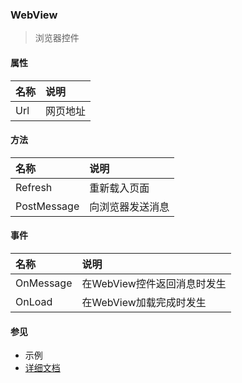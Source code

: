 ### WebView
> 浏览器控件

#### 属性
| 名称 | 说明 |
|:---|:---|
| Url | 网页地址 |

#### 方法
| 名称 | 说明 |
|:---|:---|
| Refresh | 重新载入页面 |
| PostMessage | 向浏览器发送消息 |

#### 事件
| 名称 | 说明 |
|:---|:---|
| OnMessage | 在WebView控件返回消息时发生 |
| OnLoad | 在WebView加载完成时发生 |

#### 参见
* 示例
* [详细文档](https://www.smobiler.com/Help/html/T_Smobiler_Core_Controls_WebView.htm)